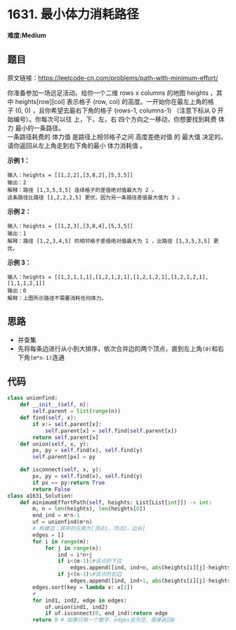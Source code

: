 # 1631. 最小体力消耗路径
**难度:Medium**
## 题目
原文链接：https://leetcode-cn.com/problems/path-with-minimum-effort/

你准备参加一场远足活动。给你一个二维 rows x columns 的地图 heights ，其中 heights[row][col] 表示格子 (row, col) 的高度。一开始你在最左上角的格子 (0, 0) ，且你希望去最右下角的格子 (rows-1, columns-1) （注意下标从 0 开始编号）。你每次可以往 上，下，左，右 四个方向之一移动，你想要找到耗费 体力 最小的一条路径。  
一条路径耗费的 体力值 是路径上相邻格子之间 高度差绝对值 的 最大值 决定的。  
请你返回从左上角走到右下角的最小 体力消耗值 。

**示例 1：**
```
输入：heights = [[1,2,2],[3,8,2],[5,3,5]]
输出：2
解释：路径 [1,3,5,3,5] 连续格子的差值绝对值最大为 2 。
这条路径比路径 [1,2,2,2,5] 更优，因为另一条路径差值最大值为 3 。
```
**示例 2：**
```
输入：heights = [[1,2,3],[3,8,4],[5,3,5]]
输出：1
解释：路径 [1,2,3,4,5] 的相邻格子差值绝对值最大为 1 ，比路径 [1,3,5,3,5] 更优。
```
**示例 3：**
```
输入：heights = [[1,2,1,1,1],[1,2,1,2,1],[1,2,1,2,1],[1,2,1,2,1],[1,1,1,2,1]]
输出：0
解释：上图所示路径不需要消耗任何体力。
```

## 思路
* 并查集
* 先将每条边进行从小到大排序，依次合并边的两个顶点，直到左上角`(0)`和右下角`(m*n-1)`连通

## 代码
```python
class unionfind:
    def __init__(self, n):
        self.parent = list(range(n))
    def find(self, x):
        if x!= self.parent[x]:
            self.parent[x] = self.find(self.parent[x])
        return self.parent[x]
    def union(self, x, y):
        px, py = self.find(x), self.find(y)
        self.parent[px] = py

    def isconnect(self, x, y):
        px, py = self.find(x), self.find(y)
        if px == py:return True
        return False
class a1631_Solution:
    def minimumEffortPath(self, heights: List[List[int]]) -> int:
        m, n = len(heights), len(heights[0])
        end_ind = m*n-1
        uf = unionfind(m*n)
        # 构建边：其中的元素为[顶点1，顶点2，边长]
        edges = []
        for i in range(m):
            for j in range(n):
                ind = i*n+j
                if i<(m-1):#该点的下边
                    edges.append([ind, ind+n, abs(heights[i][j]-heights[i+1][j])])
                if j<(n-1):#该点的右边
                    edges.append([ind, ind+1, abs(heights[i][j]-heights[i][j+1])])
        edges.sort(key = lambda x: x[2])
        #
        for ind1, ind2, edge in edges:
            uf.union(ind1, ind2)
            if uf.isconnect(0, end_ind):return edge
        return 0 # 如果只有一个数字，edges会为空，直接返回0
```
